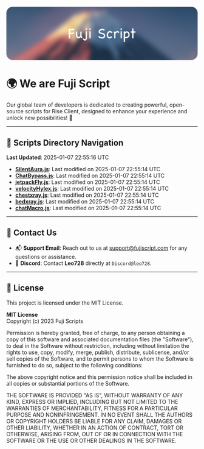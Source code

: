 ![Banner](.github/b.webp)

# 🌍 **We are Fuji Script**

Our global team of developers is dedicated to creating powerful, open-source scripts for Rise Client, designed to enhance your experience and unlock new possibilities! 🌟

---
<!-- SCRIPTS_NAVIGATION_START -->
## 📂 **Scripts Directory Navigation**

**Last Updated**: 2025-01-07 22:55:16 UTC

- **[SilentAura.js](scripts/SilentAura.js)**: Last modified on 2025-01-07 22:55:14 UTC
- **[ChatBypass.js](scripts/ChatBypass.js)**: Last modified on 2025-01-07 22:55:14 UTC
- **[jetpackFly.js](scripts/jetpackFly.js)**: Last modified on 2025-01-07 22:55:14 UTC
- **[velocityHylex.js](scripts/velocityHylex.js)**: Last modified on 2025-01-07 22:55:14 UTC
- **[chestxray.js](scripts/chestxray.js)**: Last modified on 2025-01-07 22:55:14 UTC
- **[bedxray.js](scripts/bedxray.js)**: Last modified on 2025-01-07 22:55:14 UTC
- **[chatMacro.js](scripts/chatMacro.js)**: Last modified on 2025-01-07 22:55:14 UTC

<!-- SCRIPTS_NAVIGATION_END -->

---

## 💬 **Contact Us**  
- 📬 **Support Email**: Reach out to us at [support@fujiscript.com](mailto:support@fujiscript.com) for any questions or assistance.  
- 💬 **Discord**: Contact **Leo728** directly at `Discord@leo728`.

---

## 📜 **License**

This project is licensed under the MIT License.  

**MIT License**  
Copyright (c) 2023 Fuji Scripts  

Permission is hereby granted, free of charge, to any person obtaining a copy of this software and associated documentation files (the "Software"), to deal in the Software without restriction, including without limitation the rights to use, copy, modify, merge, publish, distribute, sublicense, and/or sell copies of the Software, and to permit persons to whom the Software is furnished to do so, subject to the following conditions:  

The above copyright notice and this permission notice shall be included in all copies or substantial portions of the Software.  

THE SOFTWARE IS PROVIDED "AS IS", WITHOUT WARRANTY OF ANY KIND, EXPRESS OR IMPLIED, INCLUDING BUT NOT LIMITED TO THE WARRANTIES OF MERCHANTABILITY, FITNESS FOR A PARTICULAR PURPOSE AND NONINFRINGEMENT. IN NO EVENT SHALL THE AUTHORS OR COPYRIGHT HOLDERS BE LIABLE FOR ANY CLAIM, DAMAGES OR OTHER LIABILITY, WHETHER IN AN ACTION OF CONTRACT, TORT OR OTHERWISE, ARISING FROM, OUT OF OR IN CONNECTION WITH THE SOFTWARE OR THE USE OR OTHER DEALINGS IN THE SOFTWARE.  
